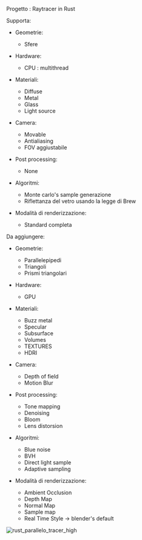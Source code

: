 Progetto : Raytracer in Rust

Supporta:

- Geometrie:
  - Sfere
 
- Hardware:
  - CPU : multithread
 
- Materiali:
  - Diffuse
  - Metal
  - Glass
  - Light source

- Camera:
  - Movable
  - Antialiasing
  - FOV aggiustabile

- Post processing:
  - None
 
- Algoritmi:
  - Monte carlo's sample generazione
  - Riflettanza del vetro usando la legge di Brew

- Modalità di renderizzazione:
  - Standard completa

Da aggiungere:

- Geometrie:
  - Parallelepipedi
  - Triangoli
  - Prismi triangolari

- Hardware:
  - GPU

- Materiali:
  - Buzz metal
  - Specular
  - Subsurface
  - Volumes
  - TEXTURES
  - HDRI

- Camera:
  - Depth of field
  - Motion Blur

- Post processing:
  - Tone mapping
  - Denoising
  - Bloom
  - Lens distorsion
 
- Algoritmi:
  - Blue noise
  - BVH
  - Direct light sample
  - Adaptive sampling

- Modalità di renderizzazione:
  - Ambient Occlusion
  - Depth Map
  - Normal Map
  - Sample map
  - Real Time Style -> blender's default


![rust_parallelo_tracer_high](https://github.com/alekoza02/RustAle_raytracer/assets/125405005/edd3c870-221a-4201-822f-497dda251281)
